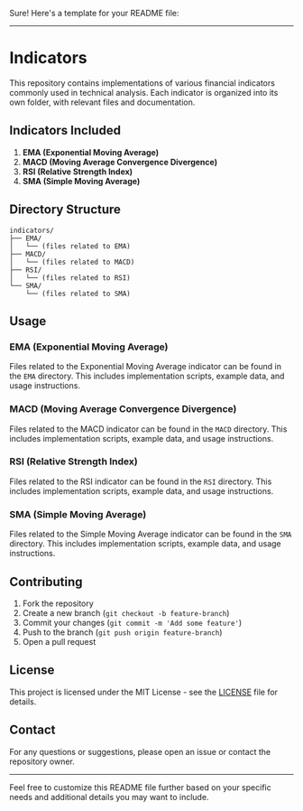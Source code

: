 Sure! Here's a template for your README file:

---

# Indicators

This repository contains implementations of various financial indicators commonly used in technical analysis. Each indicator is organized into its own folder, with relevant files and documentation.

## Indicators Included

1. **EMA (Exponential Moving Average)**
2. **MACD (Moving Average Convergence Divergence)**
3. **RSI (Relative Strength Index)**
4. **SMA (Simple Moving Average)**

## Directory Structure

```
indicators/
├── EMA/
│   └── (files related to EMA)
├── MACD/
│   └── (files related to MACD)
├── RSI/
│   └── (files related to RSI)
└── SMA/
    └── (files related to SMA)
```

## Usage

### EMA (Exponential Moving Average)

Files related to the Exponential Moving Average indicator can be found in the `EMA` directory. This includes implementation scripts, example data, and usage instructions.

### MACD (Moving Average Convergence Divergence)

Files related to the MACD indicator can be found in the `MACD` directory. This includes implementation scripts, example data, and usage instructions.

### RSI (Relative Strength Index)

Files related to the RSI indicator can be found in the `RSI` directory. This includes implementation scripts, example data, and usage instructions.

### SMA (Simple Moving Average)

Files related to the Simple Moving Average indicator can be found in the `SMA` directory. This includes implementation scripts, example data, and usage instructions.

## Contributing

1. Fork the repository
2. Create a new branch (`git checkout -b feature-branch`)
3. Commit your changes (`git commit -m 'Add some feature'`)
4. Push to the branch (`git push origin feature-branch`)
5. Open a pull request

## License

This project is licensed under the MIT License - see the [LICENSE](LICENSE) file for details.

## Contact

For any questions or suggestions, please open an issue or contact the repository owner.

---

Feel free to customize this README file further based on your specific needs and additional details you may want to include.
